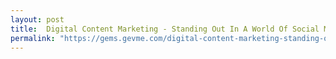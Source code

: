 ```yaml
---
layout: post
title:  Digital Content Marketing - Standing Out In A World Of Social Media
permalink: "https://gems.gevme.com/digital-content-marketing-standing-out-in-a-world-of-social-media-14nov2018"
---
```

